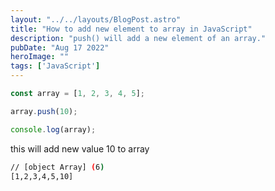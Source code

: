 ```yaml
---
layout: "../../layouts/BlogPost.astro"
title: "How to add new element to array in JavaScript"
description: "push() will add a new element of an array."
pubDate: "Aug 17 2022"
heroImage: ""
tags: ['JavaScript']
--- 
```


```javascript
const array = [1, 2, 3, 4, 5];

array.push(10);

console.log(array);
```

this will add new value 10 to array

```bash
// [object Array] (6)
[1,2,3,4,5,10]
```
